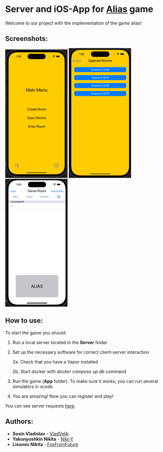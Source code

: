 <h1 align="left">Server and iOS-App for <a href="https://en.wikipedia.org/wiki/Alias_(board_game)" target="_blank">Alias</a> game</h1>

Welcome to our project with the implementation of the game alias!

## Screenshots:
<p float="left">
  <img src="1.jpg" width="200" />
  <img src="2.jpg" width="200" />
  <img src="3.jpg" width="200" />
</p>

## How to use:
To start the game you should:
1. Run a local server located in the **Server** folder
2. Set up the necessary software for correct client-server interaction

    2a. Check that you have a Vapor installed

    2b. Start docker with *docker compose up db* command

3. Run the game (**App** folder). To make sure it works, you can run several simulators in xcode.
4. You are amazing! Now you can register and play!

You can see server requests <a href="https://github.com/VladVelik/alias-vapor-api/blob/main/Server/README.md" target="_blank">here</a>. 

## Authors:

- **Sosin Vladislav** - [VladVelik](https://github.com/VladVelik)
- **Yakunyushkin Nikita** - [Nikt-Y](https://github.com/Nikt-Y)
- **Lisunov Nikita** - [FoxFromFuture](https://github.com/FoxFromFuture)

